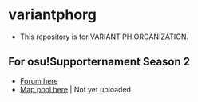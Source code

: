 # variantphorg

- This repository is for VARIANT PH ORGANIZATION.

## For osu!Supporternament Season 2
* [Forum here](https://github.com/kyleacuna/variantphorg/blob/main/osu!/tournaments/OST%20S2/osu!Supporternament%20S2.md)
* [Map pool here](https://github.com/kyleacuna/variantphorg/blob/main/osu!/tournaments/OST%20S2/Map%20pool.csv) | Not yet uploaded